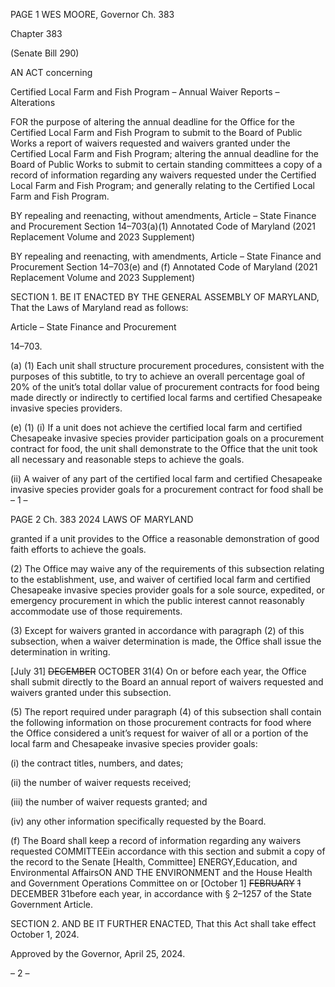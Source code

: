 PAGE 1
WES MOORE, Governor Ch. 383

Chapter 383

(Senate Bill 290)

AN ACT concerning

Certified Local Farm and Fish Program – Annual Waiver Reports – Alterations

FOR the purpose of altering the annual deadline for the Office for the Certified Local Farm
and Fish Program to submit to the Board of Public Works a report of waivers
requested and waivers granted under the Certified Local Farm and Fish Program;
altering the annual deadline for the Board of Public Works to submit to certain
standing committees a copy of a record of information regarding any waivers
requested under the Certified Local Farm and Fish Program; and generally relating
to the Certified Local Farm and Fish Program.

BY repealing and reenacting, without amendments,
Article – State Finance and Procurement
Section 14–703(a)(1)
Annotated Code of Maryland
(2021 Replacement Volume and 2023 Supplement)

BY repealing and reenacting, with amendments,
Article – State Finance and Procurement
Section 14–703(e) and (f)
Annotated Code of Maryland
(2021 Replacement Volume and 2023 Supplement)

SECTION 1. BE IT ENACTED BY THE GENERAL ASSEMBLY OF MARYLAND,
That the Laws of Maryland read as follows:

Article – State Finance and Procurement

14–703.

(a) (1) Each unit shall structure procurement procedures, consistent with the
purposes of this subtitle, to try to achieve an overall percentage goal of 20% of the unit’s
total dollar value of procurement contracts for food being made directly or indirectly to
certified local farms and certified Chesapeake invasive species providers.

(e) (1) (i) If a unit does not achieve the certified local farm and certified
Chesapeake invasive species provider participation goals on a procurement contract for
food, the unit shall demonstrate to the Office that the unit took all necessary and
reasonable steps to achieve the goals.

(ii) A waiver of any part of the certified local farm and certified
Chesapeake invasive species provider goals for a procurement contract for food shall be
– 1 –

PAGE 2
Ch. 383 2024 LAWS OF MARYLAND

granted if a unit provides to the Office a reasonable demonstration of good faith efforts to
achieve the goals.

(2) The Office may waive any of the requirements of this subsection
relating to the establishment, use, and waiver of certified local farm and certified
Chesapeake invasive species provider goals for a sole source, expedited, or emergency
procurement in which the public interest cannot reasonably accommodate use of those
requirements.

(3) Except for waivers granted in accordance with paragraph (2) of this
subsection, when a waiver determination is made, the Office shall issue the determination
in writing.

[July 31] ~~DECEMBER~~ OCTOBER 31(4) On or before each year, the Office
shall submit directly to the Board an annual report of waivers requested and waivers
granted under this subsection.

(5) The report required under paragraph (4) of this subsection shall contain
the following information on those procurement contracts for food where the Office
considered a unit’s request for waiver of all or a portion of the local farm and Chesapeake
invasive species provider goals:

(i) the contract titles, numbers, and dates;

(ii) the number of waiver requests received;

(iii) the number of waiver requests granted; and

(iv) any other information specifically requested by the Board.

(f) The Board shall keep a record of information regarding any waivers requested
COMMITTEEin accordance with this section and submit a copy of the record to the Senate
[Health, Committee] ENERGY,Education, and Environmental AffairsON AND THE
ENVIRONMENT and the House Health and Government Operations Committee on or
[October 1] ~~FEBRUARY~~ ~~1~~ DECEMBER 31before each year, in accordance with § 2–1257 of
the State Government Article.

SECTION 2. AND BE IT FURTHER ENACTED, That this Act shall take effect
October 1, 2024.

Approved by the Governor, April 25, 2024.

– 2 –